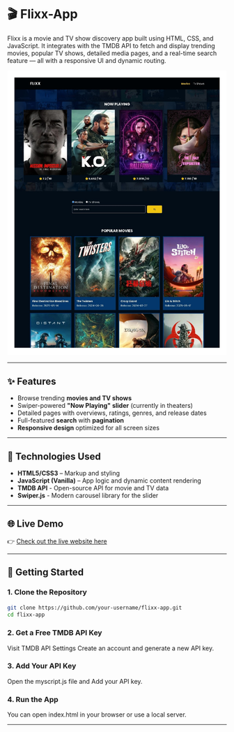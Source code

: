 # 🎬 Flixx-App

Flixx is a movie and TV show discovery app built using HTML, CSS, and JavaScript. It integrates with the TMDB API to fetch and display trending movies, popular TV shows, detailed media pages, and a real-time search feature — all with a responsive UI and dynamic routing.

![Shopping List Screenshot](images/preview.jpg)

---

## ✨ Features

- Browse trending **movies and TV shows**
- Swiper-powered **"Now Playing" slider** (currently in theaters)
- Detailed pages with overviews, ratings, genres, and release dates
- Full-featured **search** with **pagination**
- **Responsive design** optimized for all screen sizes

---

## 🚀 Technologies Used

- **HTML5/CSS3** – Markup and styling  
- **JavaScript (Vanilla)** – App logic and dynamic content rendering
- **TMDB API** - Open-source API for movie and TV data
- **Swiper.js** - Modern carousel library for the slider
    
---    

## 🌐 Live Demo

👉 [Check out the live website here](https://golden-melba-8d4b28.netlify.app/)

---

## 🚀 Getting Started

### 1. Clone the Repository

```bash
git clone https://github.com/your-username/flixx-app.git
cd flixx-app  
```
### 2. Get a Free TMDB API Key
Visit TMDB API Settings
Create an account and generate a new API key.

### 3. Add Your API Key
Open the myscript.js file and Add your API key.

### 4. Run the App
You can open index.html in your browser or use a local server.

---
